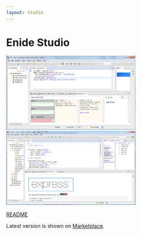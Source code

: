 ```yaml
---
layout: studio
---
```


# Enide Studio

<a href="../img/Nodeclipse-NTS-Hello-world.png">
<img alt="Nodeclipse 0.4.10 overview" src="/img/Nodeclipse-NTS-Hello-world.png" width="350" height="200" /></a>            	
            	
<a href="../img/Nodeclipse-NTS-0410-overview.png">
<img alt="Nodeclipse 0.4.10 overview" src="/img/Nodeclipse-NTS-0410-overview.png" width="350" height="200" /></a>            	

[README](README)

<p>Latest version is shown on <a href="http://marketplace.eclipse.org/content/enide-studio">Marketplace</a>.</p>
            	
            	


